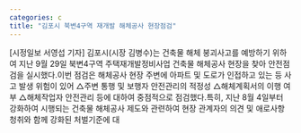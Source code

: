 ```yaml
---
categories: c
title: "김포시 북변4구역 재개발 해체공사 현장점검"
---
```

[시정일보 서영섭 기자] 김포시(시장 김병수)는 건축물 해체 붕괴사고를 예방하기 위하여 지난 9월 29일 북변4구역 주택재개발정비사업 건축물 해체공사 현장을 찾아 안전점검을 실시했다.이번 점검은 해체공사 현장 주변에 아파트 및 도로가 인접하고 있는 등 사고 발생 위험이 있어 △주변 통행 및 보행자 안전관리의 적정성 △해체계획서의 이행 여부 △해체작업자 안전관리 등에 대하여 중점적으로 점검했다.특히, 지난 8월 4일부터 강화하여 시행되는 건축물 해체공사 제도와 관련하여 현장 관계자의 의견 및 애로사항 청취와 함께 강화된 처벌기준에 대